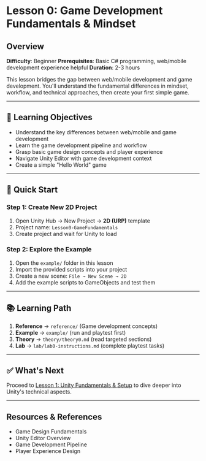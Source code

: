 # Lesson 0: Game Development Fundamentals & Mindset

## Overview

**Difficulty**: Beginner
**Prerequisites**: Basic C# programming, web/mobile development experience helpful
**Duration**: 2-3 hours

This lesson bridges the gap between web/mobile development and game development. You'll understand the fundamental differences in mindset, workflow, and technical approaches, then create your first simple game.

---

## 🎯 Learning Objectives

- Understand the key differences between web/mobile and game development
- Learn the game development pipeline and workflow
- Grasp basic game design concepts and player experience
- Navigate Unity Editor with game development context
- Create a simple "Hello World" game

---

## 🚀 Quick Start

### Step 1: Create New 2D Project
1. Open Unity Hub → New Project → **2D (URP)** template
2. Project name: `Lesson0-GameFundamentals`
3. Create project and wait for Unity to load

### Step 2: Explore the Example
1. Open the `example/` folder in this lesson
2. Import the provided scripts into your project
3. Create a new scene: `File → New Scene → 2D`
4. Add the example scripts to GameObjects and test them

---

## 📚 Learning Path

1. **Reference** → `reference/` (Game development concepts)
2. **Example** → `example/` (run and playtest first)
3. **Theory** → `theory/theory0.md` (read targeted sections)
4. **Lab** → `lab/lab0-instructions.md` (complete playtest tasks)

---

## ✅ What's Next

Proceed to [Lesson 1: Unity Fundamentals & Setup](../lesson1-unity-basics/) to dive deeper into Unity's technical aspects.

---

## Resources & References

- Game Design Fundamentals
- Unity Editor Overview
- Game Development Pipeline
- Player Experience Design
